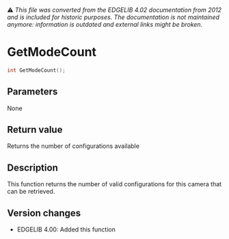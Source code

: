 :warning: _This file was converted from the EDGELIB 4.02 documentation from 2012 and is included for historic purposes. The documentation is not maintained anymore: information is outdated and external links might be broken._

# GetModeCount


```c++
int GetModeCount();
```

## Parameters
None

## Return value
Returns the number of configurations available

## Description
This function returns the number of valid configurations for this camera that can be retrieved.

## Version changes
- EDGELIB 4.00: Added this function


